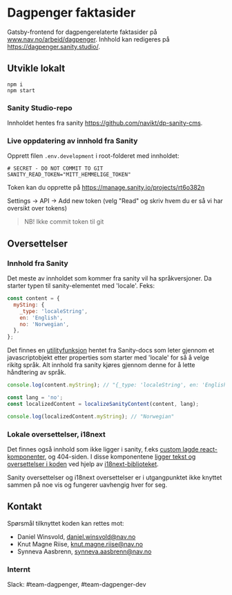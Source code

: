 # Dagpenger faktasider

Gatsby-frontend for dagpengerelaterte faktasider på www.nav.no/arbeid/dagpenger. Inhhold kan redigeres på https://dagpenger.sanity.studio/.

## Utvikle lokalt

```
npm i
npm start
```

### Sanity Studio-repo

Innholdet hentes fra sanity https://github.com/navikt/dp-sanity-cms.

### Live oppdatering av innhold fra Sanity

Opprett filen `.env.development` i root-folderet med innholdet:

```
# SECRET - DO NOT COMMIT TO GIT
SANITY_READ_TOKEN="MITT_HEMMELIGE_TOKEN"
```

Token kan du opprette på https://manage.sanity.io/projects/rt6o382n

Settings -> API -> Add new token (velg "Read" og skriv hvem du er så vi har oversikt over tokens)

> NB! Ikke commit token til git

## Oversettelser

### Innhold fra Sanity

Det meste av innholdet som kommer fra sanity vil ha språkversjoner. Da starter typen til sanity-elementet med 'locale'. Feks:

```js
const content = {
  mySting: {
    _type: 'localeString',
    en: 'English',
    no: 'Norwegian',
  },
};
```

Det finnes en [utilityfunksjon](src/i18n/localizeSanityContent.ts) hentet fra Sanity-docs som leter gjennom et javascriptobjekt etter properties som starter med 'locale' for så å velge rikitg språk. Alt innhold fra sanity kjøres gjennom denne for å lette håndtering av språk.

```js
console.log(content.myString); // "{_type: 'localeString', en: 'English', no: 'Norwegian'}"

const lang = 'no';
const localizedContent = localizeSanityContent(content, lang);

console.log(localizedContent.myString); // "Norwegian"
```

### Lokale oversettelser, i18next

Det finnes også innhold som ikke ligger i sanity, f.eks [custom lagde react-komponenter](src/components/HvorMyeKalkulator/DagpengerKalkulator.tsx), og 404-siden. I disse komponentene [ligger tekst og oversettelser i koden](src/locales) ved hjelp av [i18next-biblioteket](src/i18n/i18nextConfig.js).

Sanity oversettelser og i18next oversettelser er i utgangpunktet ikke knyttet sammen på noe vis og fungerer uavhengig hver for seg.

## Kontakt

Spørsmål tilknyttet koden kan rettes mot:

- Daniel Winsvold, daniel.winsvold@nav.no
- Knut Magne Riise, knut.magne.riise@nav.no
- Synneva Aasbrenn, synneva.aasbrenn@nav.no

### Internt

Slack: #team-dagpenger, #team-dagpenger-dev
